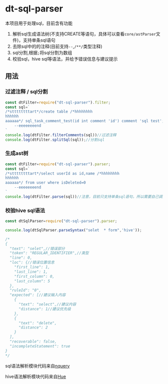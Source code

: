 # dt-sql-parser

本项目用于处理sql，目前含有功能

1. 解析sql生成语法树(不支持CREATE等语句，具体可以查看`core/astParser`文件)，支持单条sql语句
2. 去除sql中的的注释(目前支持`--`,`/**/`类型注释)
3. sql分割,根据`;`将sql分割为数组
4. 校验sql，hive sql等语法，并给予错误信息与建议提示


## 用法

### 过滤注释 / sql分割

``` javascript
const dtFilter=require("dt-sql-parser").filter;
const sql=`
/*sttttttttart*/create table /*hhhhhhhh
hhhhhh
aaaaaa*/ sql_task_comment_test(id int comment 'id') comment 'sql test';
    --eeeeeeeend
`
console.log(dtFilter.filterComments(sql))//过滤注释
console.log(dtFilter.splitSql(sql));//分割sql
```

### 生成ast树
``` javascript
const dtFilter=require("dt-sql-parser").parser;
const sql=`
/*sttttttttart*/select userId as id,name /*hhhhhhhh
hhhhhh
aaaaaa*/ from user where isDeleted=0
    --eeeeeeeend
`
console.log(dtFilter.parse(sql))//注意，目前只支持单条sql语句，所以需要自己调用sql分割一条一条处理！
```

### 校验hive sql语法
``` javascript
const dtSqlParser=require("dt-sql-parser").parser;

console.log(dtSqlParser.parseSyntax("selet  * form",'hive'));

/*
{
  "text": "selet",//错误部分
  "token": "REGULAR_IDENTIFIER",//类型
  "line": 0,
  "loc": {//错误位置信息
    "first_line": 1,
    "last_line": 1,
    "first_column": 0,
    "last_column": 5
  },
  "ruleId": "0",
  "expected": [//建议输入内容
    {
      "text": "select",//建议内容
      "distance": 1//建议优先级
    },
    {
      "text": "delete",
      "distance": 2
    }
  ],
  "recoverable": false,
  "incompleteStatement": true
}
*/
```

sql语法解析模块代码来自[nquery](https://github.com/alibaba/nquery/)

hive语法解析模块代码来自[Hue](https://github.com/cloudera/hue)
